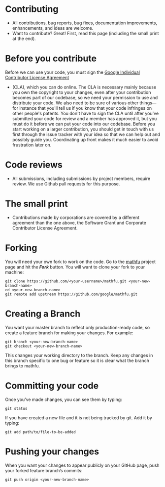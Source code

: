 Contributing    
============
- All contributions, bug reports, bug fixes, documentation improvements, enhancements, and ideas are welcome.
- Want to contribute? Great! First, read this page (including the small print at
the end).

# Before you contribute
Before we can use your code, you must sign the
[Google Individual Contributor License Agreement](https://developers.google.com/open-source/cla/individual?csw=1)
- (CLA), which you can do online. The CLA is necessary mainly because you own the copyright to your changes, even after your contribution becomes part of our codebase, so we need your permission to use and distribute your code. We also need to be sure of various other things—for instance that you'll tell us if you know that your code infringes on other people's patents. You don't have to sign the CLA until after you've submitted your code for review and a member has approved it, but you must do it before we can put your code into our codebase. Before you start working on a larger contribution, you should get in touch with us first through the issue tracker with your idea so that we can help out and possibly guide you. Coordinating up front makes it much easier to avoid frustration later on.

# Code reviews
- All submissions, including submissions by project members, require review. We use Github pull requests for this purpose.

# The small print
- Contributions made by corporations are covered by a different agreement than the one above, the Software Grant and Corporate Contributor License Agreement.

# Forking
You will need your own fork to work on the code. Go to the [mathfu](https://github.com/google/mathfu) project page and hit the ***Fork*** button. You will want to clone your fork to your machine:
```
git clone https://github.com/<your-username>/mathfu.git <your-new-branch-name>
cd <your-new-branch-name>
git remote add upstream https://github.com/google/mathfu.git
```

# Creating a Branch
You want your master branch to reflect only production-ready code, so create a feature branch for making your changes. For example:
```
git branch <your-new-branch-name>
git checkout <your-new-branch-name>
```
This changes your working directory to the <your-new-branch-name> branch. Keep any changes in this branch specific to one bug or feature so it is clear what the branch brings to mathfu.

# Committing your code
Once you’ve made changes, you can see them by typing:
```
git status
```
If you have created a new file and it is not being tracked by git. Add it by typing:
```
git add path/to/file-to-be-added
```

# Pushing your changes
When you want your changes to appear publicly on your GitHub page, push your forked feature branch’s commits:
```
git push origin <your-new-branch-name>
```
